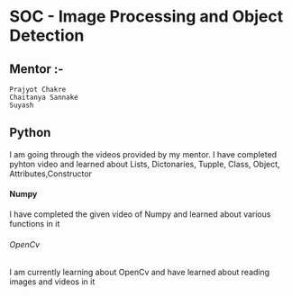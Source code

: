 # SOC - Image Processing and Object Detection
## Mentor :-
    Prajyot Chakre
    Chaitanya Sannake
    Suyash

## Python

I am going through the videos provided by my mentor. 
I have completed pyhton video and learned about Lists, Dictonaries, Tupple, Class, Object, Attributes,Constructor

#### Numpy
I have completed the given video of Numpy and learned about various functions in it

###### OpenCv
I am currently learning about OpenCv and have learned about reading images and videos in it
